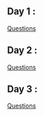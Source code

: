 ## Day 1 :
[Questions](https://drive.google.com/file/d/16GBiZBIBQBNEjFy-CAOQKpLg3Rih62G4/view?usp=sharing)
## Day 2 :
[Questions](https://drive.google.com/file/d/1-y8CMr6d6zXv5_R-u2CgoQK3tm_fR4oZ/view?usp=sharing)
## Day 3 :
[Questions](https://drive.google.com/file/d/1zvx_6xGG1E3z3h711sNPVzb6z963KHxa/view?usp=drive_link)
